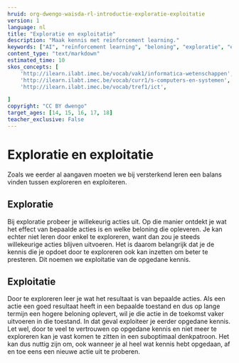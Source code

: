 ```yaml
---
hruid: org-dwengo-waisda-rl-introductie-exploratie-exploitatie
version: 1
language: nl
title: "Exploratie en exploitatie"
description: "Maak kennis met reïnforcement learning."
keywords: ["AI", "reïnforcement learning", "beloning", "exploratie", "exploitatie"]
content_type: "text/markdown"
estimated_time: 10
skos_concepts: [
    'http://ilearn.ilabt.imec.be/vocab/vak1/informatica-wetenschappen', 
    'http://ilearn.ilabt.imec.be/vocab/curr1/s-computers-en-systemen',
    'http://ilearn.ilabt.imec.be/vocab/tref1/ict',

]
copyright: "CC BY dwengo"
target_ages: [14, 15, 16, 17, 18]
teacher_exclusive: False
---
```


# Exploratie en exploitatie

Zoals we eerder al aangaven moeten we bij versterkend leren een balans vinden tussen exploreren en exploiteren. 

## Exploratie

Bij exploratie probeer je willekeurig acties uit. Op die manier ontdekt je wat het effect van bepaalde acties is en welke beloning die opleveren. Je kan echter niet leren door enkel te exploreren, want dan zou je steeds willekeurige acties blijven uitvoeren. Het is daarom belangrijk dat je de kennis die je opdoet door te exploreren ook kan inzetten om beter te presteren. Dit noemen we exploitatie van de opgedane kennis.

## Exploitatie

Door te exploreren leer je wat het resultaat is van bepaalde acties. Als een actie een goed resultaat heeft in een bepaalde toestand en dus op lange termijn een hogere beloning oplevert, wil je die actie in de toekomst vaker uitvoeren in die toestand. In dat geval exploiteer je eerder opgedane kennis. Let wel, door te veel te vertrouwen op opgedane kennis en niet meer te exploreren kan je vast komen te zitten in een suboptimaal denkpatroon. Het kan dus nuttig zijn om, ook wanneer je al heel wat kennis hebt opgedaan, af en toe eens een nieuwe actie uit te proberen.
